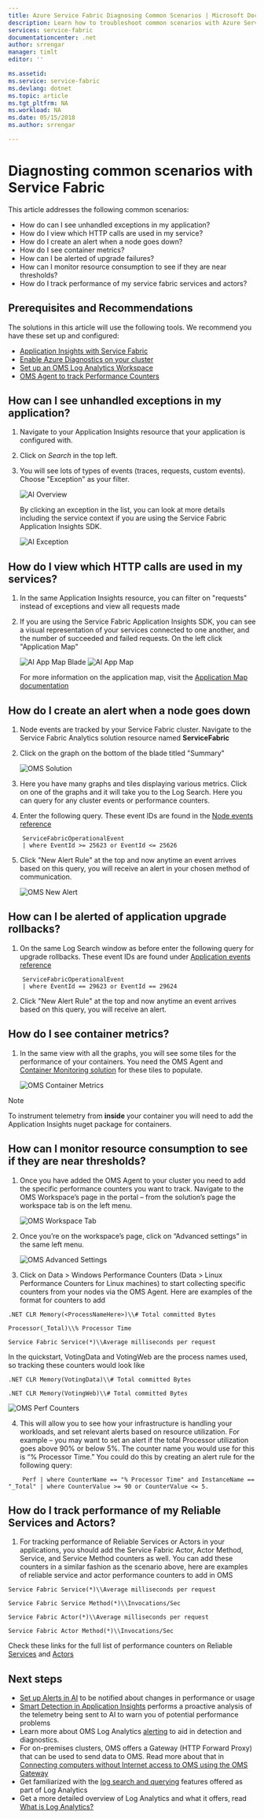 ```yaml
---
title: Azure Service Fabric Diagnosing Common Scenarios | Microsoft Docs
description: Learn how to troubleshoot common scenarios with Azure Service Fabric
services: service-fabric
documentationcenter: .net
author: srrengar
manager: timlt
editor: ''

ms.assetid:
ms.service: service-fabric
ms.devlang: dotnet
ms.topic: article
ms.tgt_pltfrm: NA
ms.workload: NA
ms.date: 05/15/2018
ms.author: srrengar

---
```


# Diagnosting common scenarios with Service Fabric

This article addresses the following common scenarios: 

* How do can I see unhandled exceptions in my application? 
* How do I view which HTTP calls are used in my service?
* How do I create an alert when a node goes down?
* How do I see container metrics?
* How can I be alerted of upgrade failures?
* How can I monitor resource consumption to see if they are near thresholds?
* How do I track performance of my service fabric services and actors?

## Prerequisites and Recommendations

The solutions in this article will use the following tools. We recommend you have these set up and configured:

* [Application Insights with Service Fabric](service-fabric-tutorial-monitoring-aspnet.md)
* [Enable Azure Diagnostics on your cluster](service-fabric-diagnostics-event-aggregation-wad.md)
* [Set up an OMS Log Analytics Workspace](service-fabric-diagnostics-oms-setup.md)
* [OMS Agent to track Performance Counters](service-fabric-diagnostics-oms-agent.md)


## How can I see unhandled exceptions in my application?

1. Navigate to your Application Insights resource that your application is configured with.
2. Click on *Search* in the top left.
3. You will see lots of types of events (traces, requests, custom events). Choose "Exception" as your filter.

    ![AI Overview](media/service-fabric-diagnostics-common-scenarios/ai-overview.PNG)

    By clicking an exception in the list, you can look at more details including the service context if you are using the Service Fabric Application Insights SDK.

    ![AI Exception](media/service-fabric-diagnostics-common-scenarios/ai-exception.PNG)

## How do I view which HTTP calls are used in my services?

1. In the same Application Insights resource, you can filter on "requests" instead of exceptions and view all requests made
2. If you are using the Service Fabric Application Insights SDK, you can see a visual representation of your services connected to one another, and the number of succeeded and failed requests. On the left click "Application Map"

    ![AI App Map Blade](media/service-fabric-diagnostics-common-scenarios/app-map-blade.PNG)
    ![AI App Map](media/service-fabric-diagnostics-common-scenarios/app-map-new.PNG)

    For more information on the application map, visit the [Application Map documentation](../application-insights/app-insights-app-map.md)

## How do I create an alert when a node goes down

1. Node events are tracked by your Service Fabric cluster. Navigate to the Service Fabric Analytics solution resource named **ServiceFabric<NameofResourceGroup>**
2. Click on the graph on the bottom of the blade titled "Summary"

    ![OMS Solution](media/service-fabric-diagnostics-common-scenarios/oms-solution-azure-portal.PNG)

3. Here you have many graphs and tiles displaying various metrics. Click on one of the graphs and it will take you to the Log Search. Here you can query for any cluster events or performance counters.
4. Enter the following query. These event IDs are found in the [Node events reference](service-fabric-diagnostics-event-generation-operational.md#application-events)

```kusto
    ServiceFabricOperationalEvent
    | where EventId >= 25623 or EventId <= 25626
```

5. Click "New Alert Rule" at the top and now anytime an event arrives based on this query, you will receive an alert in your chosen method of communication.

    ![OMS New Alert](media/service-fabric-diagnostics-common-scenarios/oms-create-alert.PNG)

## How can I be alerted of application upgrade rollbacks?

1. On the same Log Search window as before enter the following query for upgrade rollbacks. These event IDs are found under [Application events reference](service-fabric-diagnostics-event-generation-operational.md#application-events)

```kusto
    ServiceFabricOperationalEvent
    | where EventId == 29623 or EventId == 29624
```

2. Click "New Alert Rule" at the top and now anytime an event arrives based on this query, you will receive an alert.

## How do I see container metrics?

1. In the same view with all the graphs, you will see some tiles for the performance of your containers. You need the OMS Agent and [Container Monitoring solution](service-fabric-diagnostics-oms-containers.md) for these tiles to populate.

    ![OMS Container Metrics](media/service-fabric-diagnostics-common-scenarios/containermetrics.PNG)

>[!NOTE]
>To instrument telemetry from **inside** your container you will need to add the Application Insights nuget package for containers.

## How can I monitor resource consumption to see if they are near thresholds?

1. Once you have added the OMS Agent to your cluster you need to add the specific performance counters you want to track. Navigate to the OMS Workspace’s page in the portal – from the solution’s page the workspace tab is on the left menu.

    ![OMS Workspace Tab](media/service-fabric-diagnostics-common-scenarios/workspacetab.PNG)

2. Once you’re on the workspace’s page, click on “Advanced settings” in the same left menu.

    ![OMS Advanced Settings](media/service-fabric-diagnostics-common-scenarios/advancedsettingsoms.PNG)

3. Click on Data > Windows Performance Counters (Data > Linux Performance Counters for Linux machines) to start collecting specific counters from your nodes via the OMS Agent. Here are examples of the format for counters to add

`.NET CLR Memory(<ProcessNameHere>)\\# Total committed Bytes`

`Processor(_Total)\\% Processor Time`

`Service Fabric Service(*)\\Average milliseconds per request`

In the quickstart, VotingData and VotingWeb are the process names used, so tracking these counters would look like

`.NET CLR Memory(VotingData)\\# Total committed Bytes`

`.NET CLR Memory(VotingWeb)\\# Total committed Bytes`

![OMS Perf Counters](media/service-fabric-diagnostics-common-scenarios/omsperfcounters.PNG)

4. This will allow you to see how your infrastructure is handling your workloads, and set relevant alerts based on resource utilization. For example – you may want to set an alert if the total Processor utilization goes above 90% or below 5%. The counter name you would use for this is “% Processor Time.” You could do this by creating an alert rule for the following query:

```kusto
    Perf | where CounterName == "% Processor Time" and InstanceName == "_Total" | where CounterValue >= 90 or CounterValue <= 5.
```

## How do I track performance of my Reliable Services and Actors?

1. For tracking performance of Reliable Services or Actors in your applications, you should add the Service Fabric Actor, Actor Method, Service, and Service Method counters as well. You can add these counters in a similar fashion as the scenario above, here are examples of reliable service and actor performance counters to add in OMS

`Service Fabric Service(*)\\Average milliseconds per request`

`Service Fabric Service Method(*)\\Invocations/Sec`

`Service Fabric Actor(*)\\Average milliseconds per request`

`Service Fabric Actor Method(*)\\Invocations/Sec`

Check these links for the full list of performance counters on Reliable [Services](service-fabric-reliable-serviceremoting-diagnostics.md) and [Actors](service-fabric-reliable-actors-diagnostics.md)

## Next steps

* [Set up Alerts in AI](../application-insights/app-insights-alerts.md) to be notified about changes in performance or usage
* [Smart Detection in Application Insights](../application-insights/app-insights-proactive-diagnostics.md) performs a proactive analysis of the telemetry being sent to AI to warn you of potential performance problems
* Learn more about OMS Log Analytics [alerting](../log-analytics/log-analytics-alerts.md) to aid in detection and diagnostics.
* For on-premises clusters, OMS offers a Gateway (HTTP Forward Proxy) that can be used to send data to OMS. Read more about that in [Connecting computers without Internet access to OMS using the OMS Gateway](../log-analytics/log-analytics-oms-gateway.md)
* Get familiarized with the [log search and querying](../log-analytics/log-analytics-log-searches.md) features offered as part of Log Analytics
* Get a more detailed overview of Log Analytics and what it offers, read [What is Log Analytics?](../operations-management-suite/operations-management-suite-overview.md)
